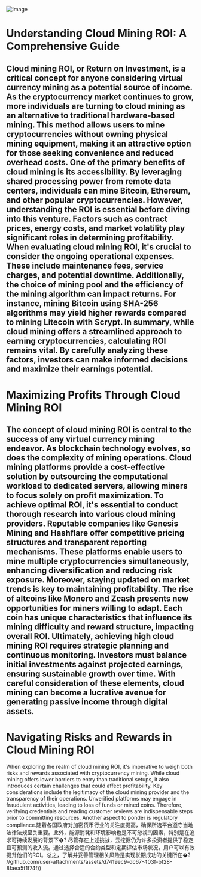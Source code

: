 
![Image](https://github.com/user-attachments/assets/d7419ec9-dc67-403f-bf28-8faea5f1f74f)
# Understanding Cloud Mining ROI: A Comprehensive Guide
Cloud mining ROI, or Return on Investment, is a critical concept for anyone considering virtual currency mining as a potential source of income. As the cryptocurrency market continues to grow, more individuals are turning to cloud mining as an alternative to traditional hardware-based mining. This method allows users to mine cryptocurrencies without owning physical mining equipment, making it an attractive option for those seeking convenience and reduced overhead costs.
One of the primary benefits of cloud mining is its accessibility. By leveraging shared processing power from remote data centers, individuals can mine Bitcoin, Ethereum, and other popular cryptocurrencies. However, understanding the ROI is essential before diving into this venture. Factors such as contract prices, energy costs, and market volatility play significant roles in determining profitability.
When evaluating cloud mining ROI, it's crucial to consider the ongoing operational expenses. These include maintenance fees, service charges, and potential downtime. Additionally, the choice of mining pool and the efficiency of the mining algorithm can impact returns. For instance, mining Bitcoin using SHA-256 algorithms may yield higher rewards compared to mining Litecoin with Scrypt.
In summary, while cloud mining offers a streamlined approach to earning cryptocurrencies, calculating ROI remains vital. By carefully analyzing these factors, investors can make informed decisions and maximize their earnings potential.
---
# Maximizing Profits Through Cloud Mining ROI
The concept of cloud mining ROI is central to the success of any virtual currency mining endeavor. As blockchain technology evolves, so does the complexity of mining operations. Cloud mining platforms provide a cost-effective solution by outsourcing the computational workload to dedicated servers, allowing miners to focus solely on profit maximization.
To achieve optimal ROI, it's essential to conduct thorough research into various cloud mining providers. Reputable companies like Genesis Mining and Hashflare offer competitive pricing structures and transparent reporting mechanisms. These platforms enable users to mine multiple cryptocurrencies simultaneously, enhancing diversification and reducing risk exposure.
Moreover, staying updated on market trends is key to maintaining profitability. The rise of altcoins like Monero and Zcash presents new opportunities for miners willing to adapt. Each coin has unique characteristics that influence its mining difficulty and reward structure, impacting overall ROI.
Ultimately, achieving high cloud mining ROI requires strategic planning and continuous monitoring. Investors must balance initial investments against projected earnings, ensuring sustainable growth over time. With careful consideration of these elements, cloud mining can become a lucrative avenue for generating passive income through digital assets.
---
# Navigating Risks and Rewards in Cloud Mining ROI
When exploring the realm of cloud mining ROI, it's imperative to weigh both risks and rewards associated with cryptocurrency mining. While cloud mining offers lower barriers to entry than traditional setups, it also introduces certain challenges that could affect profitability.
Key considerations include the legitimacy of the cloud mining provider and the transparency of their operations. Unverified platforms may engage in fraudulent activities, leading to loss of funds or mined coins. Therefore, verifying credentials and reading customer reviews are indispensable steps prior to committing resources.
Another aspect to ponder is regulatory compliance.随着各国政府对加密货币行业的关注度提高，确保所选平台遵守当地法律法规至关重要。此外，能源消耗和环境影响也是不可忽视的因素，特别是在追求可持续发展的背景下�?
尽管存在上述挑战，云挖掘仍为许多投资者提供了稳定且可预测的收入流。通过选择合适的合约类型和定期评估市场状况，用户可以有效提升他们的ROI。总之，了解并妥善管理相关风险是实现长期成功的关键所在�? //github.com/user-attachments/assets/d7419ec9-dc67-403f-bf28-8faea5f1f74f))
